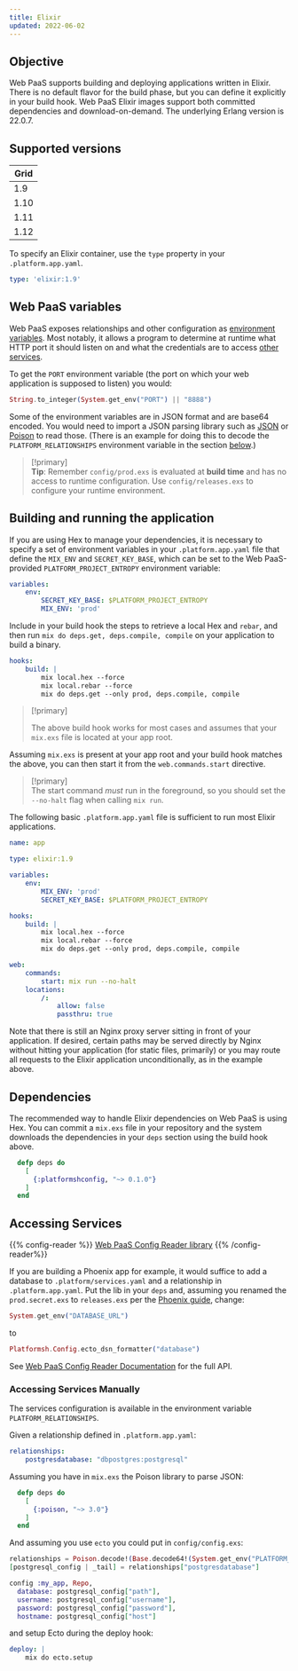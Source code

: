 ```yaml
---
title: Elixir
updated: 2022-06-02
---
```


## Objective  

Web PaaS supports building and deploying applications written in Elixir. There is no default flavor for the build phase, but you can define it explicitly in your build hook. Web PaaS Elixir images support both committed dependencies and download-on-demand. The underlying Erlang version is 22.0.7.

## Supported versions

| **Grid** | 
|----------------------------------|  
|  1.9 |  
|  1.10 |  
|  1.11 |  
|  1.12 |  

To specify an Elixir container, use the `type` property in your `.platform.app.yaml`.

```yaml 
type: 'elixir:1.9'
```

## Web PaaS variables

Web PaaS exposes relationships and other configuration as [environment variables](development-variables1.).
Most notably, it allows a program to determine at runtime what HTTP port it should listen on
and what the credentials are to access [other services](configuration-services1.).

To get the `PORT` environment variable (the port on which your web application is supposed to listen) you would:

```elixir
String.to_integer(System.get_env("PORT") || "8888")
```

Some of the environment variables are in JSON format and are base64 encoded. You would need to import a JSON parsing library such as [JSON](https://hexdocs.pm/json/readme.html) or [Poison](https://hexdocs.pm/poison/api-reference.html) to read those. (There is an example for doing this to decode the `PLATFORM_RELATIONSHIPS` environment variable in the section [below](#accessing-services-manually.).)

> [!primary]  
> **Tip**: Remember `config/prod.exs` is evaluated at **build time** and has no access to runtime configuration. Use `config/releases.exs` to configure your runtime environment.
> 

## Building and running the application

If you are using Hex to manage your dependencies, it is necessary to specify a set of environment variables in your `.platform.app.yaml` file that define the `MIX_ENV` and `SECRET_KEY_BASE`, which can be set to the Web PaaS-provided `PLATFORM_PROJECT_ENTROPY` environment variable:

```yaml
variables:
    env:
        SECRET_KEY_BASE: $PLATFORM_PROJECT_ENTROPY
        MIX_ENV: 'prod'
```

Include in your build hook the steps to retrieve a local Hex and `rebar`, and then run `mix do deps.get, deps.compile, compile` on your application to build a binary.

```yaml   
hooks:
    build: |
        mix local.hex --force
        mix local.rebar --force
        mix do deps.get --only prod, deps.compile, compile
```  

> [!primary]  
> 
> The above build hook works for most cases and assumes that your `mix.exs` file is located at your app root.
> 
> 

Assuming `mix.exs` is present at your app root and your build hook matches the above,
you can then start it from the `web.commands.start` directive.

> [!primary]  
> The start command _must_ run in the foreground, so you should set the `--no-halt` flag when calling `mix run`.
> 

The following basic `.platform.app.yaml` file is sufficient to run most Elixir applications.

```yaml
name: app

type: elixir:1.9

variables:
    env:
        MIX_ENV: 'prod'
        SECRET_KEY_BASE: $PLATFORM_PROJECT_ENTROPY

hooks:
    build: |
        mix local.hex --force
        mix local.rebar --force
        mix do deps.get --only prod, deps.compile, compile

web:
    commands:
        start: mix run --no-halt
    locations:
        /:
            allow: false
            passthru: true
```

Note that there is still an Nginx proxy server sitting in front of your application. If desired, certain paths may be served directly by Nginx without hitting your application (for static files, primarily) or you may route all requests to the Elixir application unconditionally, as in the example above.

## Dependencies

The recommended way to handle Elixir dependencies on Web PaaS is using Hex. 
You can commit a `mix.exs` file in your repository and the system downloads the dependencies in your `deps` section using the build hook above.

```elixir
  defp deps do
    [
	  {:platformshconfig, "~> 0.1.0"}
    ]
  end
```

## Accessing Services

{{% config-reader %}}
[Web PaaS Config Reader library](https://hex.pm/packages/platformshconfig) 
{{% /config-reader%}}

If you are building a Phoenix app for example, it would suffice to add a database to `.platform/services.yaml` and a relationship in `.platform.app.yaml`. Put the lib in your `deps` and, assuming you renamed the `prod.secret.exs` to `releases.exs` per the [Phoenix guide](https://hexdocs.pm/phoenix/releases.html), change:

```elixir
System.get_env("DATABASE_URL")
```

to

```elixir
Platformsh.Config.ecto_dsn_formatter("database")
```

See [Web PaaS Config Reader Documentation](https://hexdocs.pm/platformshconfig/Platformsh.Config.html) for the full API.

### Accessing Services Manually

The services configuration is available in the environment variable `PLATFORM_RELATIONSHIPS`.

Given a relationship defined in `.platform.app.yaml`:

```yaml   
relationships:
    postgresdatabase: "dbpostgres:postgresql"
```  

Assuming you have in `mix.exs` the Poison library to parse JSON:

```elixir
  defp deps do
    [
      {:poison, "~> 3.0"}
    ]
  end
```

And assuming you use `ecto` you could put in `config/config.exs`:

```elixir
relationships = Poison.decode!(Base.decode64!(System.get_env("PLATFORM_RELATIONSHIPS")))
[postgresql_config | _tail] = relationships["postgresdatabase"]

config :my_app, Repo,
  database: postgresql_config["path"],
  username: postgresql_config["username"],
  password: postgresql_config["password"],
  hostname: postgresql_config["host"]
```

and setup Ecto during the deploy hook:

```yaml
deploy: |
    mix do ecto.setup
```
